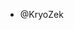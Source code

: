 - @KryoZek

<!---
KryoZek/KryoZek is a ✨ special ✨ repository because its `README.md` (this file) appears on your GitHub profile.
You can click the Preview link to take a look at your changes.
--->
